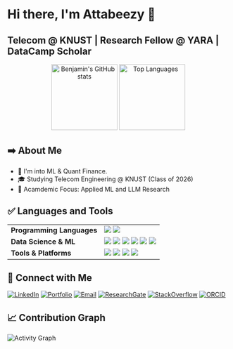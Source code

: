 # Hi there, I'm Attabeezy 👋
## Telecom @ KNUST | Research Fellow @ YARA | DataCamp Scholar

<div align="center"> 

[//]: [![roadmap.sh](https://roadmap.sh/card/wide/68214b0c648d25d9ca9ba227?variant=dark&roadmaps=ai-data-scientist%2Cpython%2Ccomputer-science%2Ctechnical-writer)](https://roadmap.sh)
 
</div>

<p align="center"> 
  <img 
    src="https://github-readme-stats.vercel.app/api?username=attabeezy&show_icons=true&theme=tokyonight" 
    alt="Benjamin's GitHub stats" 
    height="150" 
  />
  <img 
    src="https://github-readme-stats.vercel.app/api/top-langs/?username=attabeezy&layout=compact&theme=tokyonight" 
    alt="Top Languages" 
    height="150" 
  />
</p>

## ➡️ About Me

- 🎯 I'm into ML & Quant Finance.
- 🎓 Studying Telecom Engineering @ KNUST (Class of 2026)
- 🔬 Acamdemic Focus: Applied ML and LLM Research

## ✅ Languages and Tools
<table>
  <tr>
    <td><strong>Programming Languages</strong></td>
    <td>
      <img src="https://img.shields.io/badge/Python-3670A0?style=flat-square&logo=python&logoColor=ffdd54"/>
      <img src="https://img.shields.io/badge/MATLAB-0078D4?style=flat-square&logo=matlab&logoColor=white"/>
    </td>
  </tr>
  <tr>
    <td><strong>Data Science &amp; ML</strong></td>
    <td>
      <img src="https://img.shields.io/badge/Pandas-150458?style=flat-square&logo=pandas&logoColor=white"/>
      <img src="https://img.shields.io/badge/NumPy-013243?style=flat-square&logo=numpy&logoColor=white"/>
      <img src="https://img.shields.io/badge/Matplotlib-11557C?style=flat-square&logo=matplotlib&logoColor=white"/>
      <img src="https://img.shields.io/badge/Scikit--Learn-F7931E?style=flat-square&logo=scikitlearn&logoColor=white"/>
      <img src="https://img.shields.io/badge/Jupyter-F37626?style=flat-square&logo=jupyter&logoColor=white"/>
      <img src="https://img.shields.io/badge/Google%20Colab-F9AB00?style=flat-square&logo=google-colab&logoColor=white"/>
    </td>
  </tr>
  <tr>
    <td><strong>Tools &amp; Platforms</strong></td>
    <td>
      <img src="https://img.shields.io/badge/Git-F05032?style=flat-square&logo=git&logoColor=white"/>
      <img src="https://img.shields.io/badge/GitHub-181717?style=flat-square&logo=github&logoColor=white"/>
      <img src="https://img.shields.io/badge/Google%20Drive-4285F4?style=flat-square&logo=google-drive&logoColor=white"/>
      <img src="https://img.shields.io/badge/Kaggle-20BEFF?style=flat-square&logo=kaggle&logoColor=white"/>
    </td>
  </tr>
</table>

## 🤝 Connect with Me

[![LinkedIn](https://img.shields.io/badge/-LinkedIn-0077B5?style=for-the-badge&logo=linkedin&logoColor=white)](https://www.linkedin.com/in/ben-attabra)
[![Portfolio](https://img.shields.io/badge/-Portfolio-000000?style=for-the-badge&logo=react&logoColor=white)](https://attabeezy.github.io)
[![Email](https://img.shields.io/badge/-Email-D14836?style=for-the-badge&logo=gmail&logoColor=white)](mailto:benjaminekowattabra@gmail.com)
[![ResearchGate](https://img.shields.io/badge/-ResearchGate-00CCBB?style=for-the-badge&logo=researchgate&logoColor=white)](https://www.researchgate.net/profile/Benjamin-Attabra)
[![StackOverflow](https://img.shields.io/badge/-StackOverflow-FE7A16?style=for-the-badge&logo=stack-overflow&logoColor=white)](https://stackoverflow.com/users/27450700)
[![ORCID](https://img.shields.io/badge/-ORCID-A6CE39?style=for-the-badge&logo=orcid&logoColor=white)](https://orcid.org/0009-0008-6963-5422)

## 📈 Contribution Graph

![Activity Graph](https://github-readme-activity-graph.vercel.app/graph?username=attabeezy&theme=tokyo-night)
